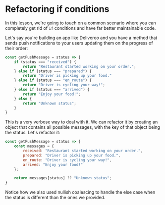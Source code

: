 # Refactoring if conditions

In this lesson, we're going to touch on a common scenario where you can completely get rid of `if` conditions and have far better maintainable code.

Let's say you're building an app like Deliveroo and you have a method that sends push notifications to your users updating them on the progress of their order:

```javascript
const getPushMessage = status => {
    if (status === "received") {
        return "Restaurant started working on your order.";
    } else if (status === "prepared") {
        return "Driver is picking up your food."
    } else if (status === "en_route") {
        return "Driver is cycling your way!";
    } else if (status === "arrived") {
        return "Enjoy your food!";
    } else {
        return "Unknown status";
    }
}
```

This is a very verbose way to deal with it. We can refactor it by creating an object that contains all possible messages, with the key of that object being the status. Let's refactor it:

```javascript
const getPushMessage = status => {
    const messages = {
        received: "Restaurant started working on your order.",
        prepared: "Driver is picking up your food.",
        en_route: "Driver is cycling your way!",
        arrived: "Enjoy your food!"
    };

    return messages[status] ?? "Unknown status";
}
```

Notice how we also used nullish coalescing to handle the else case when the status is different than the ones we provided.
